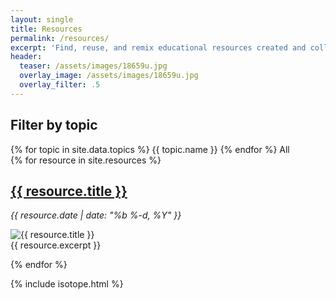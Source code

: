 ```yaml
---
layout: single
title: Resources
permalink: /resources/
excerpt: 'Find, reuse, and remix educational resources created and collected by the Local Preservation School.'
header:
  teaser: /assets/images/18659u.jpg
  overlay_image: /assets/images/18659u.jpg
  overlay_filter: .5
---
```


<!-- The resource filter used below is based on Category Filtering with Isotope in Jekyll: http://cagrimmett.com/projects/2016/09/15/jekyll-categories-isotope.html -->

<h2>Filter by topic</h2>
<div class="button-group filter-button-group">
	{% for topic in site.data.topics %}
		<a class="btn btn--x-large btn--info" data-filter=".{{ topic.name }}">{{ topic.name }}</a>
	{% endfor %}
		<a class="btn btn--x-large active" data-filter="*">All</a>
</div>

<div class="grid">
	{% for resource in site.resources %}
     <div class="element-item {{ resource.topic | join: ' ' }}">
        <h2>
          <a class="post-link" href="{{ resource.url | prepend: site.baseurl }}">{{ resource.title }}</a>
        </h2>
        <i>{{ resource.date | date: "%b %-d, %Y" }}</i>
        <p class="archive__item-excerpt">
        <div style="max-width: 30%; max-height: 30%; " class="align-right">
          <img src="{{ resource.header.teaser | absolute_url }}" alt="{{ resource.title }}">
        </div>
          {{ resource.excerpt }}
        </p>
     </div>
    {% endfor %}
</div>

{% include isotope.html %}

